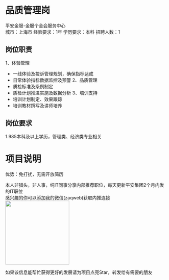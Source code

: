 # 品质管理岗
平安金服-金服个金会服务中心  
城市：上海市 经验要求：1年 学历要求：本科  招聘人数：1

## 岗位职责
1、体验管理
 - 一线体验及投诉管理规划，确保指标达成
 - 日常体验指标数据监控及预警
 2、品质管理
 - 质检标准及条例制定
 - 质检计划推进实施及数据分析
 3、培训支持
 - 培训计划制定、效果跟踪
 - 培训教材撰写及讲师培养

## 岗位要求
1.985本科及以上学历，管理类、经济类专业相关

# 项目说明

优势：免打扰，无需开放简历

本人非猎头，非人事，纯IT同事分享内部推荐职位，每天更新平安集团2个月内发的IT职位  
感兴趣的你可以添加我的微信(zaqweb)获取内推连接  
<img src="https://github.com/zaqweb/PA-IT-JOBS/blob/master/WechatICode.jpeg"  height="200" width="200">

如果该信息能帮忙获得更好的发展请为项目点亮Star，转发给有需要的朋友




